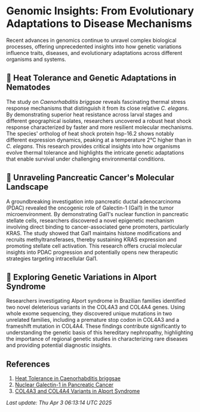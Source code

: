 # Genomic Insights: From Evolutionary Adaptations to Disease Mechanisms

Recent advances in genomics continue to unravel complex biological processes, offering unprecedented insights into how genetic variations influence traits, diseases, and evolutionary adaptations across different organisms and systems.

## 🧬 Heat Tolerance and Genetic Adaptations in Nematodes

The study on *Caenorhabditis briggsae* reveals fascinating thermal stress response mechanisms that distinguish it from its close relative *C. elegans*. By demonstrating superior heat resistance across larval stages and different geographical isolates, researchers uncovered a robust heat shock response characterized by faster and more resilient molecular mechanisms. The species' ortholog of heat shock protein hsp-16.2 shows notably different expression dynamics, peaking at a temperature 2°C higher than in *C. elegans*. This research provides critical insights into how organisms evolve thermal tolerance and highlights the intricate genetic adaptations that enable survival under challenging environmental conditions.

## 🔬 Unraveling Pancreatic Cancer's Molecular Landscape

A groundbreaking investigation into pancreatic ductal adenocarcinoma (PDAC) revealed the oncogenic role of Galectin-1 (Gal1) in the tumor microenvironment. By demonstrating Gal1's nuclear function in pancreatic stellate cells, researchers discovered a novel epigenetic mechanism involving direct binding to cancer-associated gene promoters, particularly KRAS. The study showed that Gal1 maintains histone modifications and recruits methyltransferases, thereby sustaining KRAS expression and promoting stellate cell activation. This research offers crucial molecular insights into PDAC progression and potentially opens new therapeutic strategies targeting intracellular Gal1.

## 🧫 Exploring Genetic Variations in Alport Syndrome

Researchers investigating Alport syndrome in Brazilian families identified two novel deleterious variants in the COL4A3 and COL4A4 genes. Using whole exome sequencing, they discovered unique mutations in two unrelated families, including a premature stop codon in COL4A3 and a frameshift mutation in COL4A4. These findings contribute significantly to understanding the genetic basis of this hereditary nephropathy, highlighting the importance of regional genetic studies in characterizing rare diseases and providing potential diagnostic insights.

## References

1. [Heat Tolerance in Caenorhabditis briggsae](https://pubmed.ncbi.nlm.nih.gov/40172097/)
2. [Nuclear Galectin-1 in Pancreatic Cancer](https://pubmed.ncbi.nlm.nih.gov/40172967/)
3. [COL4A3 and COL4A4 Variants in Alport Syndrome](https://pubmed.ncbi.nlm.nih.gov/40169949/)

*Last update: Thu Apr  3 06:13:14 UTC 2025*
